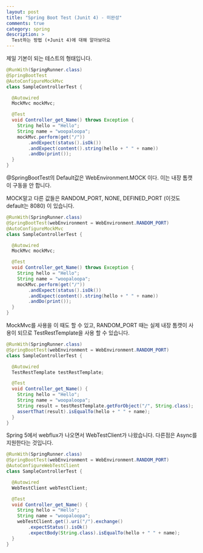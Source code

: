 ```yaml
---
layout: post
title: "Spring Boot Test (Junit 4) - 미완성"
comments: true
category: spring
description: >
  Test하는 방법 (+Junit 4)에 대해 알아보아요
---
```


제일 기본이 되는 테스트의 형태입니다.

~~~java
@RunWith(SpringRunner.class)
@SpringBootTest
@AutoConfigureMockMvc
class SampleControllerTest {

  @Autowired
  MockMvc mockMvc;

  @Test
  void Controller_get_Name() throws Exception {
    String hello = "Hello";
    String name = "woopaloopa";
    mockMvc.perform(get("/"))
        .andExpect(status().isOk())
        .andExpect(content().string(hello + " " + name))
        .andDo(print());
  }
}

~~~

@SpringBootTest의 Default값은 WebEnvironment.MOCK 이다. 이는 내장 톰캣이 구동을 안 합니다.

MOCK말고 다른 값들은 RANDOM_PORT, NONE, DEFINED_PORT (이것도 default는 8080) 이 있습니다.

~~~java
@RunWith(SpringRunner.class)
@SpringBootTest(webEnvironment = WebEnvironment.RANDOM_PORT)
@AutoConfigureMockMvc
class SampleControllerTest {

  @Autowired
  MockMvc mockMvc;

  @Test
  void Controller_get_Name() throws Exception {
    String hello = "Hello";
    String name = "woopaloopa";
    mockMvc.perform(get("/"))
        .andExpect(status().isOk())
        .andExpect(content().string(hello + " " + name))
        .andDo(print());
  }
}

~~~

MockMvc를 사용을 이 때도 할 수 있고, RANDOM_PORT 때는 실제 내장 톰캣이 사용이 되므로 TestRestTemplate을 사용 할 수 있습니다.

~~~java
@RunWith(SpringRunner.class)
@SpringBootTest(webEnvironment = WebEnvironment.RANDOM_PORT)
class SampleControllerTest {

  @Autowired
  TestRestTemplate testRestTemplate;

  @Test
  void Controller_get_Name() {
    String hello = "Hello";
    String name = "woopaloopa";
    String result = testRestTemplate.getForObject("/", String.class);
    assertThat(result).isEqualTo(hello + " " + name);
  }
}
~~~

Spring 5에서 webflux가 나오면서 WebTestClient가 나왔습니다. 다른점은 Async를 지원한다는 것입니다.

~~~java
@RunWith(SpringRunner.class)
@SpringBootTest(webEnvironment = WebEnvironment.RANDOM_PORT)
@AutoConfigureWebTestClient
class SampleControllerTest {

  @Autowired
  WebTestClient webTestClient;

  @Test
  void Controller_get_Name() {
    String hello = "Hello";
    String name = "woopaloopa";
    webTestClient.get().uri("/").exchange()
        .expectStatus().isOk()
        .expectBody(String.class).isEqualTo(hello + " " + name);
  }
}
~~~
